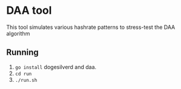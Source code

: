 # DAA tool

This tool simulates various hashrate patterns to stress-test the DAA algorithm 

## Running

1. `go install` dogesilverd and daa.
2. `cd run`
3. `./run.sh`


